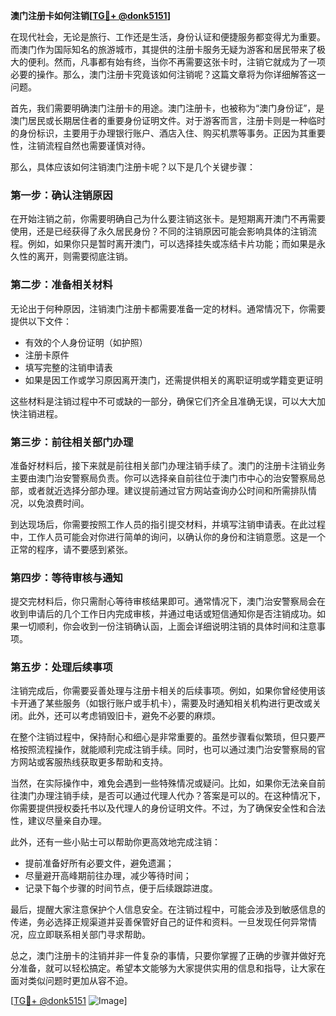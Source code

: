 **澳门注册卡如何注销[[TG💪+ @donk5151](https://t.me/s/donk5151)]**

在现代社会，无论是旅行、工作还是生活，身份认证和便捷服务都变得尤为重要。而澳门作为国际知名的旅游城市，其提供的注册卡服务无疑为游客和居民带来了极大的便利。然而，凡事都有始有终，当你不再需要这张卡时，注销它就成为了一项必要的操作。那么，澳门注册卡究竟该如何注销呢？这篇文章将为你详细解答这一问题。

首先，我们需要明确澳门注册卡的用途。澳门注册卡，也被称为“澳门身份证”，是澳门居民或长期居住者的重要身份证明文件。对于游客而言，注册卡则是一种临时的身份标识，主要用于办理银行账户、酒店入住、购买机票等事务。正因为其重要性，注销流程自然也需要谨慎对待。

那么，具体应该如何注销澳门注册卡呢？以下是几个关键步骤：

### 第一步：确认注销原因

在开始注销之前，你需要明确自己为什么要注销这张卡。是短期离开澳门不再需要使用，还是已经获得了永久居民身份？不同的注销原因可能会影响具体的注销流程。例如，如果你只是暂时离开澳门，可以选择挂失或冻结卡片功能；而如果是永久性的离开，则需要彻底注销。

### 第二步：准备相关材料

无论出于何种原因，注销澳门注册卡都需要准备一定的材料。通常情况下，你需要提供以下文件：
- 有效的个人身份证明（如护照）
- 注册卡原件
- 填写完整的注销申请表
- 如果是因工作或学习原因离开澳门，还需提供相关的离职证明或学籍变更证明

这些材料是注销过程中不可或缺的一部分，确保它们齐全且准确无误，可以大大加快注销进程。

### 第三步：前往相关部门办理

准备好材料后，接下来就是前往相关部门办理注销手续了。澳门的注册卡注销业务主要由澳门治安警察局负责。你可以选择亲自前往位于澳门市中心的治安警察局总部，或者就近选择分部办理。建议提前通过官方网站查询办公时间和所需排队情况，以免浪费时间。

到达现场后，你需要按照工作人员的指引提交材料，并填写注销申请表。在此过程中，工作人员可能会对你进行简单的询问，以确认你的身份和注销意愿。这是一个正常的程序，请不要感到紧张。

### 第四步：等待审核与通知

提交完材料后，你只需耐心等待审核结果即可。通常情况下，澳门治安警察局会在收到申请后的几个工作日内完成审核，并通过电话或短信通知你是否注销成功。如果一切顺利，你会收到一份注销确认函，上面会详细说明注销的具体时间和注意事项。

### 第五步：处理后续事项

注销完成后，你需要妥善处理与注册卡相关的后续事项。例如，如果你曾经使用该卡开通了某些服务（如银行账户或手机卡），需要及时通知相关机构进行更改或关闭。此外，还可以考虑销毁旧卡，避免不必要的麻烦。

在整个注销过程中，保持耐心和细心是非常重要的。虽然步骤看似繁琐，但只要严格按照流程操作，就能顺利完成注销手续。同时，也可以通过澳门治安警察局的官方网站或客服热线获取更多帮助和支持。

当然，在实际操作中，难免会遇到一些特殊情况或疑问。比如，如果你无法亲自前往澳门办理注销手续，是否可以通过代理人代办？答案是可以的。在这种情况下，你需要提供授权委托书以及代理人的身份证明文件。不过，为了确保安全性和合法性，建议尽量亲自办理。

此外，还有一些小贴士可以帮助你更高效地完成注销：
- 提前准备好所有必要文件，避免遗漏；
- 尽量避开高峰期前往办理，减少等待时间；
- 记录下每个步骤的时间节点，便于后续跟踪进度。

最后，提醒大家注意保护个人信息安全。在注销过程中，可能会涉及到敏感信息的传递，务必选择正规渠道并妥善保管好自己的证件和资料。一旦发现任何异常情况，应立即联系相关部门寻求帮助。

总之，澳门注册卡的注销并非一件复杂的事情，只要你掌握了正确的步骤并做好充分准备，就可以轻松搞定。希望本文能够为大家提供实用的信息和指导，让大家在面对类似问题时更加从容不迫。

[[TG💪+ @donk5151](https://t.me/s/donk5151) ![Image](https://i.postimg.cc/rwNCRYN7/Snipaste-2025-04-30-17-27-05.png)]